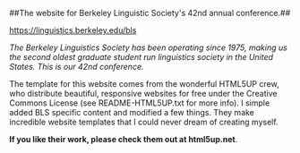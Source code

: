 ##The website for Berkeley Linguistic Society's 42nd annual conference.##

https://linguistics.berkeley.edu/bls

*The Berkeley Linguistics Society has been operating since 1975, making us the second oldest graduate student run linguistics society in the United States. This is our 42nd conference.*

The template for this website comes from the wonderful HTML5UP crew, who distribute beautiful, responsive websites for free under the Creative Commons License (see README-HTML5UP.txt for more info). I simple added BLS specific content and modified a few things. They make incredible website templates that I could never dream of creating myself. 

**If you like their work, please check them out at html5up.net**. 
